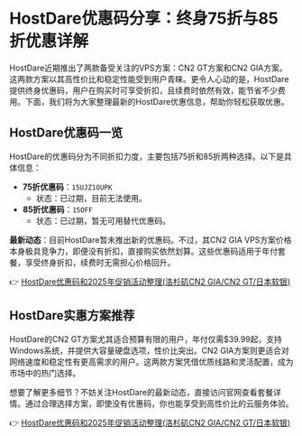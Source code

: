 # HostDare优惠码分享：终身75折与85折优惠详解

HostDare近期推出了两款备受关注的VPS方案：CN2 GT方案和CN2 GIA方案。这两款方案以其高性价比和稳定性能受到用户青睐。更令人心动的是，HostDare提供终身优惠码，用户在购买时可享受折扣，且续费时依然有效，能节省不少费用。下面，我们将为大家整理最新的HostDare优惠信息，帮助你轻松获取优惠。

## HostDare优惠码一览

HostDare的优惠码分为不同折扣力度，主要包括75折和85折两种选择。以下是具体信息：

- **75折优惠码**：`15UJZ1OUPK`  
  - 状态：已过期，目前无法使用。
- **85折优惠码**：`15OFF`  
  - 状态：已过期，暂无可用替代优惠码。

**最新动态**：目前HostDare暂未推出新的优惠码。不过，其CN2 GIA VPS方案价格本身极具竞争力，即便没有折扣，直接购买依然划算。这些优惠码适用于年付套餐，享受终身折扣，续费时无需担心价格回升。

👉 [HostDare优惠码和2025年促销活动整理(洛杉矶CN2 GIA/CN2 GT/日本软银)](https://bit.ly/hostdare)

## HostDare实惠方案推荐

HostDare的CN2 GT方案尤其适合预算有限的用户，年付仅需$39.99起，支持Windows系统，并提供大容量硬盘选项，性价比突出。CN2 GIA方案则更适合对网络速度和稳定性有更高需求的用户。这两款方案凭借优质线路和灵活配置，成为市场中的热门选择。

想要了解更多细节？不妨关注HostDare的最新动态，直接访问官网查看套餐详情。通过合理选择方案，即使没有优惠码，你也能享受到高性价比的云服务体验。

👉 [HostDare优惠码和2025年促销活动整理(洛杉矶CN2 GIA/CN2 GT/日本软银)](https://bit.ly/hostdare)